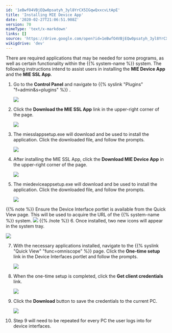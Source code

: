 ```yaml
---
id: '1eBwfO4VBjEQw0psatyh_3yl8YrCX5IGqwQxxcvLtApE'
title: 'Installing MIE Device App'
date: '2020-02-27T21:06:51.908Z'
version: 70
mimeType: 'text/x-markdown'
links: []
source: 'https://drive.google.com/open?id=1eBwfO4VBjEQw0psatyh_3yl8YrCX5IGqwQxxcvLtApE'
wikigdrive: 'dev'
---
```

There are required applications that may be needed for some programs, as well as certain functionality within the {{% system-name %}} system. The following instructions intend to assist users in installing the **MIE Device App** and the **MIE SSL App**. 


1. Go to the <strong>Control Panel</strong> and navigate to {{% syslink "Plugins" "f=admin&s=plugins" %}} .

   <img src="../installing-mie-device-app.assets/8cdaa7c931dd6fa249c559577d7fbe15.png" />

2. Click the <strong>Download the MIE SSL App</strong> link in the upper-right corner of the page. 

   <img src="../installing-mie-device-app.assets/8d0be49af32bac592d6a523f76e528c1.png" />



3. The miesslappsetup.exe will download and be used to install the application. Click the downloaded file, and follow the prompts.

   <img src="../installing-mie-device-app.assets/91da4da5c6ea02ef4c69969acdf4c669.png" />

4. After installing the MIE SSL App, click the <strong>Download MIE Device App</strong> in the upper-right corner of the page.

   <img src="../installing-mie-device-app.assets/988cfed79179354ade0a390036734716.png" />

5. The miedeviceappsetup.exe will download and be used to install the application. Click the downloaded file, and follow the prompts.

   <img src="../installing-mie-device-app.assets/f4cc68b416d7ca7cbbd5d20ac66bd17b.png" />



{{% note %}}
   Ensure the Device Interface portlet is available from the Quick View page. This will be used to acquire the URL of the {{% system-name %}} system.
   <img src="../installing-mie-device-app.assets/830eb79176b3a01d26cbd2b5ae15a2b1.png" />
{{% /note %}}
6. Once installed, two new icons will appear in the system tray.

   <img src="../installing-mie-device-app.assets/70922a4703d682fe7775dd07af9bead5.png" />

7. With the necessary applications installed, navigate to the {{% syslink "Quick View" "func=omniscope" %}} page. Click the <strong>One-time setup</strong> link in the Device Interfaces portlet and follow the prompts.

   <img src="../installing-mie-device-app.assets/7deee7d1ecb39f6a60c78c0b6304f228.png" />



8. When the one-time setup is completed, click the <strong>Get client credentials</strong> link.

   <img src="../installing-mie-device-app.assets/6516f5670e5a6a04c8bb57df50d42119.png" />



9. Click the <strong>Download</strong> button to save the credentials to the current PC.

   <img src="../installing-mie-device-app.assets/a071349ae16262cd708b0ff5ee30d159.png" />



10. Step 9 will need to be repeated for every PC the user logs into for device interfaces.
